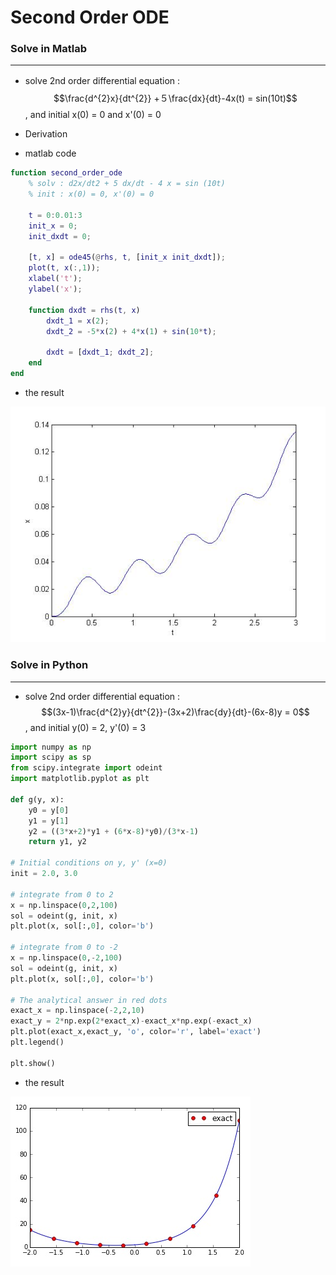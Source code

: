 # Second Order ODE

<script type="text/javascript" src="../js/general.js"></script>

### Solve in Matlab
---

* solve 2nd order differential equation :　$$\frac{d^{2}x}{dt^{2}} +５\frac{dx}{dt}-4x(t) = sin(10t)$$, and initial x(0) = 0 and x'(0) = 0

* Derivation



* matlab code

```matlab
function second_order_ode
    % solv : d2x/dt2 + 5 dx/dt - 4 x = sin (10t)
    % init : x(0) = 0, x'(0) = 0
    
    t = 0:0.01:3
    init_x = 0;
    init_dxdt = 0;
    
    [t, x] = ode45(@rhs, t, [init_x init_dxdt]);
    plot(t, x(:,1));
    xlabel('t');
    ylabel('x');
    
    function dxdt = rhs(t, x)
        dxdt_1 = x(2);
        dxdt_2 = -5*x(2) + 4*x(1) + sin(10*t);
        
        dxdt = [dxdt_1; dxdt_2];
    end
end
```

* the result

![](../images/second-order-ode.jpg)

### Solve in Python
---

* solve 2nd order differential equation : $$(3x-1)\frac{d^{2}y}{dt^{2}}-(3x+2)\frac{dy}{dt}-(6x-8)y = 0$$, and initial y(0) = 2, y'(0) = 3

```python
import numpy as np
import scipy as sp
from scipy.integrate import odeint
import matplotlib.pyplot as plt

def g(y, x):
    y0 = y[0]
    y1 = y[1]
    y2 = ((3*x+2)*y1 + (6*x-8)*y0)/(3*x-1)
    return y1, y2

# Initial conditions on y, y' (x=0)
init = 2.0, 3.0

# integrate from 0 to 2
x = np.linspace(0,2,100)
sol = odeint(g, init, x)
plt.plot(x, sol[:,0], color='b')

# integrate from 0 to -2
x = np.linspace(0,-2,100)
sol = odeint(g, init, x)
plt.plot(x, sol[:,0], color='b')

# The analytical answer in red dots
exact_x = np.linspace(-2,2,10)
exact_y = 2*np.exp(2*exact_x)-exact_x*np.exp(-exact_x)
plt.plot(exact_x,exact_y, 'o', color='r', label='exact')
plt.legend()

plt.show()
```

* the result

![](../images/second-order-ode-python.jpg)
